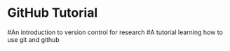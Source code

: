 # GitHub Tutorial
#An introduction to version control for research 
#A tutorial learning how to use git and github 